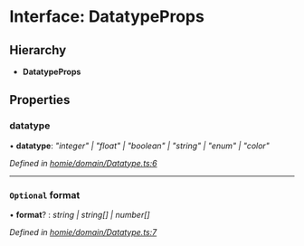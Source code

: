 # Interface: DatatypeProps

## Hierarchy

* **DatatypeProps**

## Properties

###  datatype

• **datatype**: *"integer" | "float" | "boolean" | "string" | "enum" | "color"*

*Defined in [homie/domain/Datatype.ts:6](https://github.com/AlejandroHerr/homieiot.ts/blob/cd91a62/src/homie/domain/Datatype.ts#L6)*

___

### `Optional` format

• **format**? : *string | string[] | number[]*

*Defined in [homie/domain/Datatype.ts:7](https://github.com/AlejandroHerr/homieiot.ts/blob/cd91a62/src/homie/domain/Datatype.ts#L7)*

